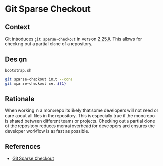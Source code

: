 # Git Sparse Checkout

## Context

Git introduces `git sparse-checkout` in version [2.25.0](https://github.blog/2020-01-13-highlights-from-git-2-25/).
This allows for checking out a partial clone of a repository.

## Design

`bootstrap.sh`
```bash
git sparse-checkout init --cone
git sparse-checkout set ${1}
```

## Rationale

When working in a monorepo its likely that some developers will not need or care about all files in the repository.
This is especially true if the monorepo is shared between different teams or projects.
Checking out a partial clone of the repository reduces mental overhead for developers and ensures the developer workflow is as fast as possible.

## References

- [Git Sparse Checkout](https://github.blog/2020-01-17-bring-your-monorepo-down-to-size-with-sparse-checkout/)

